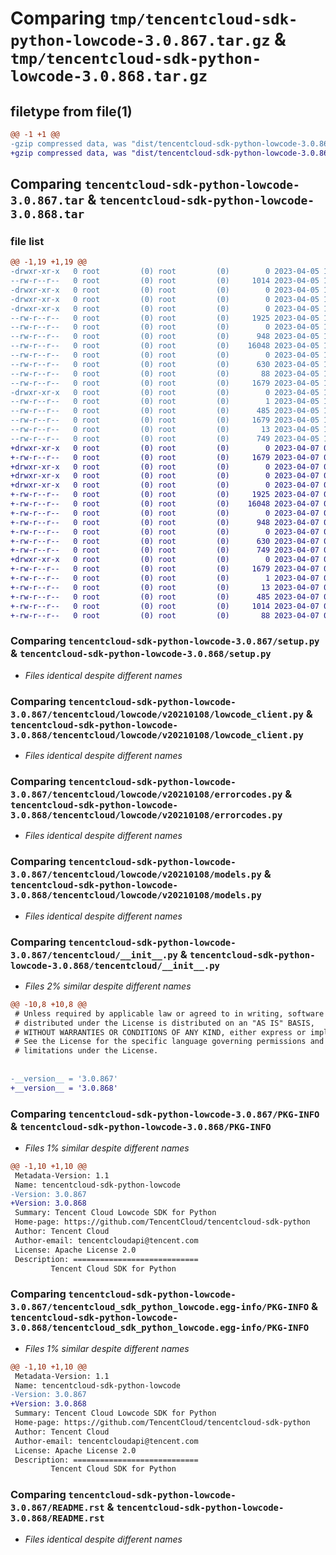 # Comparing `tmp/tencentcloud-sdk-python-lowcode-3.0.867.tar.gz` & `tmp/tencentcloud-sdk-python-lowcode-3.0.868.tar.gz`

## filetype from file(1)

```diff
@@ -1 +1 @@
-gzip compressed data, was "dist/tencentcloud-sdk-python-lowcode-3.0.867.tar", last modified: Wed Apr  5 16:42:45 2023, max compression
+gzip compressed data, was "dist/tencentcloud-sdk-python-lowcode-3.0.868.tar", last modified: Fri Apr  7 00:44:53 2023, max compression
```

## Comparing `tencentcloud-sdk-python-lowcode-3.0.867.tar` & `tencentcloud-sdk-python-lowcode-3.0.868.tar`

### file list

```diff
@@ -1,19 +1,19 @@
-drwxr-xr-x   0 root         (0) root         (0)        0 2023-04-05 16:42:45.000000 tencentcloud-sdk-python-lowcode-3.0.867/
--rw-r--r--   0 root         (0) root         (0)     1014 2023-04-05 16:42:45.000000 tencentcloud-sdk-python-lowcode-3.0.867/setup.py
-drwxr-xr-x   0 root         (0) root         (0)        0 2023-04-05 16:42:45.000000 tencentcloud-sdk-python-lowcode-3.0.867/tencentcloud/
-drwxr-xr-x   0 root         (0) root         (0)        0 2023-04-05 16:42:45.000000 tencentcloud-sdk-python-lowcode-3.0.867/tencentcloud/lowcode/
-drwxr-xr-x   0 root         (0) root         (0)        0 2023-04-05 16:42:45.000000 tencentcloud-sdk-python-lowcode-3.0.867/tencentcloud/lowcode/v20210108/
--rw-r--r--   0 root         (0) root         (0)     1925 2023-04-05 16:42:45.000000 tencentcloud-sdk-python-lowcode-3.0.867/tencentcloud/lowcode/v20210108/lowcode_client.py
--rw-r--r--   0 root         (0) root         (0)        0 2023-04-05 16:42:45.000000 tencentcloud-sdk-python-lowcode-3.0.867/tencentcloud/lowcode/v20210108/__init__.py
--rw-r--r--   0 root         (0) root         (0)      948 2023-04-05 16:42:45.000000 tencentcloud-sdk-python-lowcode-3.0.867/tencentcloud/lowcode/v20210108/errorcodes.py
--rw-r--r--   0 root         (0) root         (0)    16048 2023-04-05 16:42:45.000000 tencentcloud-sdk-python-lowcode-3.0.867/tencentcloud/lowcode/v20210108/models.py
--rw-r--r--   0 root         (0) root         (0)        0 2023-04-05 16:42:45.000000 tencentcloud-sdk-python-lowcode-3.0.867/tencentcloud/lowcode/__init__.py
--rw-r--r--   0 root         (0) root         (0)      630 2023-04-05 16:42:45.000000 tencentcloud-sdk-python-lowcode-3.0.867/tencentcloud/__init__.py
--rw-r--r--   0 root         (0) root         (0)       88 2023-04-05 16:42:45.000000 tencentcloud-sdk-python-lowcode-3.0.867/setup.cfg
--rw-r--r--   0 root         (0) root         (0)     1679 2023-04-05 16:42:45.000000 tencentcloud-sdk-python-lowcode-3.0.867/PKG-INFO
-drwxr-xr-x   0 root         (0) root         (0)        0 2023-04-05 16:42:45.000000 tencentcloud-sdk-python-lowcode-3.0.867/tencentcloud_sdk_python_lowcode.egg-info/
--rw-r--r--   0 root         (0) root         (0)        1 2023-04-05 16:42:45.000000 tencentcloud-sdk-python-lowcode-3.0.867/tencentcloud_sdk_python_lowcode.egg-info/dependency_links.txt
--rw-r--r--   0 root         (0) root         (0)      485 2023-04-05 16:42:45.000000 tencentcloud-sdk-python-lowcode-3.0.867/tencentcloud_sdk_python_lowcode.egg-info/SOURCES.txt
--rw-r--r--   0 root         (0) root         (0)     1679 2023-04-05 16:42:45.000000 tencentcloud-sdk-python-lowcode-3.0.867/tencentcloud_sdk_python_lowcode.egg-info/PKG-INFO
--rw-r--r--   0 root         (0) root         (0)       13 2023-04-05 16:42:45.000000 tencentcloud-sdk-python-lowcode-3.0.867/tencentcloud_sdk_python_lowcode.egg-info/top_level.txt
--rw-r--r--   0 root         (0) root         (0)      749 2023-04-05 16:42:45.000000 tencentcloud-sdk-python-lowcode-3.0.867/README.rst
+drwxr-xr-x   0 root         (0) root         (0)        0 2023-04-07 00:44:53.000000 tencentcloud-sdk-python-lowcode-3.0.868/
+-rw-r--r--   0 root         (0) root         (0)     1679 2023-04-07 00:44:53.000000 tencentcloud-sdk-python-lowcode-3.0.868/PKG-INFO
+drwxr-xr-x   0 root         (0) root         (0)        0 2023-04-07 00:44:53.000000 tencentcloud-sdk-python-lowcode-3.0.868/tencentcloud/
+drwxr-xr-x   0 root         (0) root         (0)        0 2023-04-07 00:44:53.000000 tencentcloud-sdk-python-lowcode-3.0.868/tencentcloud/lowcode/
+drwxr-xr-x   0 root         (0) root         (0)        0 2023-04-07 00:44:53.000000 tencentcloud-sdk-python-lowcode-3.0.868/tencentcloud/lowcode/v20210108/
+-rw-r--r--   0 root         (0) root         (0)     1925 2023-04-07 00:44:53.000000 tencentcloud-sdk-python-lowcode-3.0.868/tencentcloud/lowcode/v20210108/lowcode_client.py
+-rw-r--r--   0 root         (0) root         (0)    16048 2023-04-07 00:44:53.000000 tencentcloud-sdk-python-lowcode-3.0.868/tencentcloud/lowcode/v20210108/models.py
+-rw-r--r--   0 root         (0) root         (0)        0 2023-04-07 00:44:53.000000 tencentcloud-sdk-python-lowcode-3.0.868/tencentcloud/lowcode/v20210108/__init__.py
+-rw-r--r--   0 root         (0) root         (0)      948 2023-04-07 00:44:53.000000 tencentcloud-sdk-python-lowcode-3.0.868/tencentcloud/lowcode/v20210108/errorcodes.py
+-rw-r--r--   0 root         (0) root         (0)        0 2023-04-07 00:44:53.000000 tencentcloud-sdk-python-lowcode-3.0.868/tencentcloud/lowcode/__init__.py
+-rw-r--r--   0 root         (0) root         (0)      630 2023-04-07 00:44:53.000000 tencentcloud-sdk-python-lowcode-3.0.868/tencentcloud/__init__.py
+-rw-r--r--   0 root         (0) root         (0)      749 2023-04-07 00:44:53.000000 tencentcloud-sdk-python-lowcode-3.0.868/README.rst
+drwxr-xr-x   0 root         (0) root         (0)        0 2023-04-07 00:44:53.000000 tencentcloud-sdk-python-lowcode-3.0.868/tencentcloud_sdk_python_lowcode.egg-info/
+-rw-r--r--   0 root         (0) root         (0)     1679 2023-04-07 00:44:53.000000 tencentcloud-sdk-python-lowcode-3.0.868/tencentcloud_sdk_python_lowcode.egg-info/PKG-INFO
+-rw-r--r--   0 root         (0) root         (0)        1 2023-04-07 00:44:53.000000 tencentcloud-sdk-python-lowcode-3.0.868/tencentcloud_sdk_python_lowcode.egg-info/dependency_links.txt
+-rw-r--r--   0 root         (0) root         (0)       13 2023-04-07 00:44:53.000000 tencentcloud-sdk-python-lowcode-3.0.868/tencentcloud_sdk_python_lowcode.egg-info/top_level.txt
+-rw-r--r--   0 root         (0) root         (0)      485 2023-04-07 00:44:53.000000 tencentcloud-sdk-python-lowcode-3.0.868/tencentcloud_sdk_python_lowcode.egg-info/SOURCES.txt
+-rw-r--r--   0 root         (0) root         (0)     1014 2023-04-07 00:44:53.000000 tencentcloud-sdk-python-lowcode-3.0.868/setup.py
+-rw-r--r--   0 root         (0) root         (0)       88 2023-04-07 00:44:53.000000 tencentcloud-sdk-python-lowcode-3.0.868/setup.cfg
```

### Comparing `tencentcloud-sdk-python-lowcode-3.0.867/setup.py` & `tencentcloud-sdk-python-lowcode-3.0.868/setup.py`

 * *Files identical despite different names*

### Comparing `tencentcloud-sdk-python-lowcode-3.0.867/tencentcloud/lowcode/v20210108/lowcode_client.py` & `tencentcloud-sdk-python-lowcode-3.0.868/tencentcloud/lowcode/v20210108/lowcode_client.py`

 * *Files identical despite different names*

### Comparing `tencentcloud-sdk-python-lowcode-3.0.867/tencentcloud/lowcode/v20210108/errorcodes.py` & `tencentcloud-sdk-python-lowcode-3.0.868/tencentcloud/lowcode/v20210108/errorcodes.py`

 * *Files identical despite different names*

### Comparing `tencentcloud-sdk-python-lowcode-3.0.867/tencentcloud/lowcode/v20210108/models.py` & `tencentcloud-sdk-python-lowcode-3.0.868/tencentcloud/lowcode/v20210108/models.py`

 * *Files identical despite different names*

### Comparing `tencentcloud-sdk-python-lowcode-3.0.867/tencentcloud/__init__.py` & `tencentcloud-sdk-python-lowcode-3.0.868/tencentcloud/__init__.py`

 * *Files 2% similar despite different names*

```diff
@@ -10,8 +10,8 @@
 # Unless required by applicable law or agreed to in writing, software
 # distributed under the License is distributed on an "AS IS" BASIS,
 # WITHOUT WARRANTIES OR CONDITIONS OF ANY KIND, either express or implied.
 # See the License for the specific language governing permissions and
 # limitations under the License.
 
 
-__version__ = '3.0.867'
+__version__ = '3.0.868'
```

### Comparing `tencentcloud-sdk-python-lowcode-3.0.867/PKG-INFO` & `tencentcloud-sdk-python-lowcode-3.0.868/PKG-INFO`

 * *Files 1% similar despite different names*

```diff
@@ -1,10 +1,10 @@
 Metadata-Version: 1.1
 Name: tencentcloud-sdk-python-lowcode
-Version: 3.0.867
+Version: 3.0.868
 Summary: Tencent Cloud Lowcode SDK for Python
 Home-page: https://github.com/TencentCloud/tencentcloud-sdk-python
 Author: Tencent Cloud
 Author-email: tencentcloudapi@tencent.com
 License: Apache License 2.0
 Description: ============================
         Tencent Cloud SDK for Python
```

### Comparing `tencentcloud-sdk-python-lowcode-3.0.867/tencentcloud_sdk_python_lowcode.egg-info/PKG-INFO` & `tencentcloud-sdk-python-lowcode-3.0.868/tencentcloud_sdk_python_lowcode.egg-info/PKG-INFO`

 * *Files 1% similar despite different names*

```diff
@@ -1,10 +1,10 @@
 Metadata-Version: 1.1
 Name: tencentcloud-sdk-python-lowcode
-Version: 3.0.867
+Version: 3.0.868
 Summary: Tencent Cloud Lowcode SDK for Python
 Home-page: https://github.com/TencentCloud/tencentcloud-sdk-python
 Author: Tencent Cloud
 Author-email: tencentcloudapi@tencent.com
 License: Apache License 2.0
 Description: ============================
         Tencent Cloud SDK for Python
```

### Comparing `tencentcloud-sdk-python-lowcode-3.0.867/README.rst` & `tencentcloud-sdk-python-lowcode-3.0.868/README.rst`

 * *Files identical despite different names*

